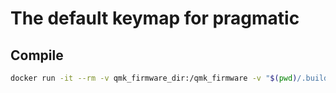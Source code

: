 # The default keymap for pragmatic
## Compile

```sh
docker run -it --rm -v qmk_firmware_dir:/qmk_firmware -v "$(pwd)/.build:/qmk_firmware/.build" -v "$(pwd)/keyboards:/qmk_firmware/keyboards" -v "$(pwd)/targets:/qmk_firmware/targets" -w /qmk_firmware qmkfm/qmk_cli:latest qmk compile -kb pragmatic -km default -t targets/pragmatic_default.hex
```
